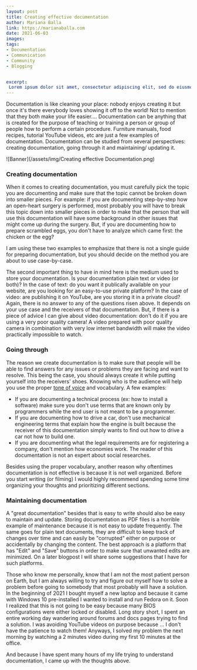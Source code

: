 ```yaml
---
layout: post
title: Creating effective documentation 
author: Mariana Balla
link: https://marianaballa.com
date: 2021-06-03
images: 
tags:
- Documentation
- Communication
- Community
- Blogging


excerpt:
 Lorem ipsum dolor sit amet, consectetur adipiscing elit, sed do eiusmod tempor incididunt ut labore et dolore magna aliqua. Ut enim ad minim veniam, quis nostrud exercitation ullamco laboris nisi ut aliquip ex ea commodo consequat. Duis aute irure dolor in reprehenderit in voluptate velit esse cillum dolore eu fugiat nulla pariatur. Excepteur sint occaecat cupidatat non proident, sunt in culpa qui officia deserunt mollit anim id est laborum.Documentation is like cleaning your place: nobody enjoys creating it but once it's there everybody loves showing it off to the world!Not to mention that they both make your life easier[…]
---
```



Documentation is like cleaning your place: nobody enjoys creating it but once it's there everybody loves showing it off to the world! Not to mention that they both make your life easier.... Documentation can be anything that is created for the purpose of teaching or training a person or group of people how to perform a certain procedure. Furniture manuals, food recipes, tutorial YouTube videos, etc are just a few examples of documentation. Documentation can be studied from several perspectives: creating documentation, going through it and maintaining/ updating it.

![Banner](/assets/img/Creating effective Documentation.png)

### Creating documentation

When it comes to creating documentation, you must carefully pick the topic you are documenting and make sure that the topic cannot be broken down into smaller pieces. For example: if you are documenting step-by-step how an open-heart surgery is performed, most probably you will have to break this topic down into smaller pieces in order to make that the person that will use this documentation will have some background in other issues that might come up during the surgery. But, if you are documenting how to prepare scrambled eggs, you don't have to analyze which came first: the chicken or the egg?

I am using these two examples to emphasize that there is not a single guide for preparing documentation, but you should decide on the method you  are about to use case-by-case.

The second important thing to have in mind here is the medium used to store your documentation. Is your documentation plain text or video (or both)? In the case of text: do you want it publically available on your website, are you looking for an easy-to-use private platform? In the case of video: are publishing it on YouTube, are you storing it in a private cloud? Again, there is no answer to any of the questions risen above. It depends on your use case and the receivers of that documentation. But, if there is a piece of advice I can give about video documentation: don't do it if you are using a very poor quality camera! A video prepared with poor quality camera in combination with very low internet bandwidth will make the video practically impossible to watch.

### Going through

The reason we create documentation is to make sure that people will be able to find answers for any issues or problems they are facing and want to resolve. This being the case, you should always create it while putting yourself into the receivers' shoes. Knowing who is the audience will help you use the proper [tone of voice](https://www.grammarly.com/blog/tone-of-voice/) and vocabulary. A few examples:

* If you are documenting a technical process (ex: how to install a software) make sure you don't use terms that are known only by programmers while the end user is not meant to be a programmer.
* If you are documenting how to drive a car, don't use mechanical engineering terms that explain how the engine is built because the receiver of this documentation simply wants to find out how to drive a car not how to build one.
* If you are documenting what the legal requirements are for registering a company, don't mention how economies work. The reader of this documentation is not an expert about social researches.

Besides using the proper vocabulary, another reason why oftentimes documentation is not effective is because it is not well organized. Before you start writing (or filming) I would highly recommend spending some time organizing your thoughts and prioritizing different sections.

### Maintaining documentation

A "great documentation" besides that is easy to write should also be easy to maintain and update. Storing documentation as PDF files is a horrible example of maintenance because it is not easy to update frequently. The same goes for plain text documents, they are difficult to keep track of changes over time and can easily be "corrupted" either on purpose or accidentally by changing the content. The best approach is a platform that has "Edit" and "Save" buttons in order to make sure that unwanted edits are minimized. On a later blogpost I will share some suggestions that I have for such platforms.

Those who know me personally, know that I am not the most patient person on Earth, but I am always willing to try and figure out myself how to solve a problem before going to somebody that most probably will have a solution. In the beginning of 2021 I bought myself a new laptop and because it came with Windows 10 pre-installed I wanted to install and run Fedora on it. Soon I realized that this is not going to be easy because many BIOS configurations were either locked or disabled. Long story short, I spent an entire working day wandering around forums and docs pages trying to find a solution. I was avoiding YouTube videos on purpose because ... I don't have the patience to watch them! Anyways, I solved my problem the next morning by watching a 2 minutes video during my first 10 minutes at the office.

And because I have spent many hours of my life trying to understand documentation, I came up with the thoughts above.
